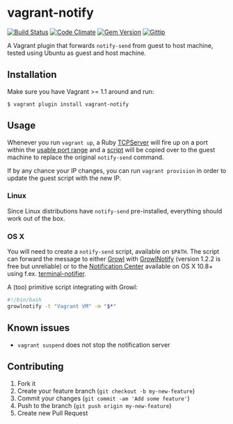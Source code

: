 # vagrant-notify

[![Build Status](https://travis-ci.org/fgrehm/vagrant-notify.png)](https://travis-ci.org/fgrehm/vagrant-notify)
[![Code Climate](https://codeclimate.com/badge.png)](https://codeclimate.com/github/fgrehm/vagrant-notify)
[![Gem Version](https://badge.fury.io/rb/vagrant-notify.png)](http://badge.fury.io/rb/vagrant-notify)
[![Gittip](http://img.shields.io/gittip/fgrehm.svg)](https://www.gittip.com/fgrehm/)

A Vagrant plugin that forwards `notify-send` from guest to host machine, tested
using Ubuntu as guest and host machine.

## Installation

Make sure you have Vagrant >= 1.1 around and run:

```terminal
$ vagrant plugin install vagrant-notify
```


## Usage

Whenever you run `vagrant up`, a Ruby [TCPServer](http://www.ruby-doc.org/stdlib-1.9.3/libdoc/socket/rdoc/TCPServer.html)
will fire up on a port within the [usable port range](https://github.com/mitchellh/vagrant/blob/master/config/default.rb#L14)
and a [script](https://github.com/fgrehm/vagrant-notify/blob/master/files/notify-send.erb)
will be copied over to the guest machine to replace the original `notify-send`
command.

If by any chance your IP changes, you can run `vagrant provision` in order to
update the guest script with the new IP.

### Linux

Since Linux distributions have `notify-send` pre-installed, everything should work out of the box.

### OS X

You will need to create a `notify-send` script, available on `$PATH`. The script can forward the message to either
[Growl](http://growl.info/) with [GrowlNotify](http://growl.info/downloads) (version 1.2.2 is free but unreliable)
or to the [Notification Center](http://support.apple.com/kb/HT5362) available on OS X 10.8+
using f.ex. [terminal-notifier](https://github.com/alloy/terminal-notifier).

A (too) primitive script integrating with Growl:

```bash
#!/bin/bash
growlnotify -t "Vagrant VM" -m "$*"
```

## Known issues

* `vagrant suspend` does not stop the notification server


## Contributing

1. Fork it
2. Create your feature branch (`git checkout -b my-new-feature`)
3. Commit your changes (`git commit -am 'Add some feature'`)
4. Push to the branch (`git push origin my-new-feature`)
5. Create new Pull Request
